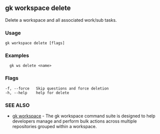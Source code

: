 ## gk workspace delete

Delete a workspace and all associated work/sub tasks.

### Usage
```
gk workspace delete [flags]
```

### Examples

```
  gk ws delete <name>
```

### Flags

```
-f, --force   Skip questions and force deletion
-h, --help    help for delete
```

### SEE ALSO

* [gk workspace](gk_workspace.md)	 - The gk workspace command suite is designed to help developers manage and perform bulk actions across multiple repositories grouped within a workspace.
